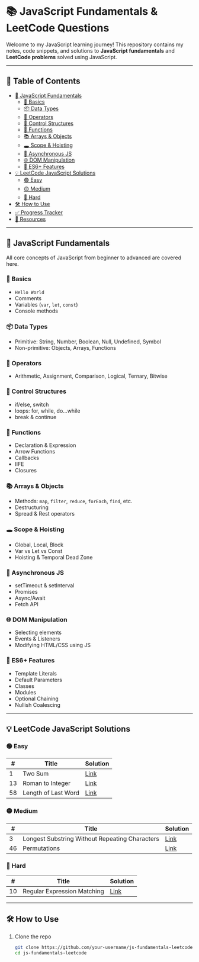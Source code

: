 # 📚 JavaScript Fundamentals & LeetCode Questions

Welcome to my JavaScript learning journey! This repository contains my notes, code snippets, and solutions to **JavaScript fundamentals** and **LeetCode problems** solved using JavaScript.

---

## 📌 Table of Contents

- [🔰 JavaScript Fundamentals](#-javascript-fundamentals)
  - [🧠 Basics](#-basics)
  - [📦 Data Types](#-data-types)
  - [📐 Operators](#-operators)
  - [🔁 Control Structures](#-control-structures)
  - [🧮 Functions](#-functions)
  - [📚 Arrays & Objects](#-arrays--objects)
  - [🕳️ Scope & Hoisting](#-scope--hoisting)
  - [🧵 Asynchronous JS](#-asynchronous-js)
  - [🌐 DOM Manipulation](#-dom-manipulation)
  - [🔄 ES6+ Features](#-es6-features)
- [💡 LeetCode JavaScript Solutions](#-leetcode-javascript-solutions)
  - [🟢 Easy](#-easy)
  - [🟡 Medium](#-medium)
  - [🔴 Hard](#-hard)
- [🛠️ How to Use](#️-how-to-use)
- [✅ Progress Tracker](#-progress-tracker)
- [📌 Resources](#-resources)

---

## 🔰 JavaScript Fundamentals

All core concepts of JavaScript from beginner to advanced are covered here.

### 🧠 Basics
- `Hello World`
- Comments
- Variables (`var`, `let`, `const`)
- Console methods

### 📦 Data Types
- Primitive: String, Number, Boolean, Null, Undefined, Symbol
- Non-primitive: Objects, Arrays, Functions

### 📐 Operators
- Arithmetic, Assignment, Comparison, Logical, Ternary, Bitwise

### 🔁 Control Structures
- if/else, switch
- loops: for, while, do...while
- break & continue

### 🧮 Functions
- Declaration & Expression
- Arrow Functions
- Callbacks
- IIFE
- Closures

### 📚 Arrays & Objects
- Methods: `map`, `filter`, `reduce`, `forEach`, `find`, etc.
- Destructuring
- Spread & Rest operators

### 🕳️ Scope & Hoisting
- Global, Local, Block
- Var vs Let vs Const
- Hoisting & Temporal Dead Zone

### 🧵 Asynchronous JS
- setTimeout & setInterval
- Promises
- Async/Await
- Fetch API

### 🌐 DOM Manipulation
- Selecting elements
- Events & Listeners
- Modifying HTML/CSS using JS

### 🔄 ES6+ Features
- Template Literals
- Default Parameters
- Classes
- Modules
- Optional Chaining
- Nullish Coalescing

---

## 💡 LeetCode JavaScript Solutions

### 🟢 Easy

| # | Title | Solution |
|--|-------|----------|
| 1 | Two Sum | [Link](./leetcode/easy/two-sum.js) |
| 13 | Roman to Integer | [Link](./leetcode/easy/roman-to-integer.js) |
| 58 | Length of Last Word | [Link](./leetcode/easy/length-of-last-word.js) |

### 🟡 Medium

| # | Title | Solution |
|--|-------|----------|
| 3 | Longest Substring Without Repeating Characters | [Link](./leetcode/medium/longest-substring.js) |
| 46 | Permutations | [Link](./leetcode/medium/permutations.js) |

### 🔴 Hard

| # | Title | Solution |
|--|-------|----------|
| 10 | Regular Expression Matching | [Link](./leetcode/hard/regex-matching.js) |

---

## 🛠️ How to Use

1. Clone the repo  
   ```bash
   git clone https://github.com/your-username/js-fundamentals-leetcode.git
   cd js-fundamentals-leetcode
